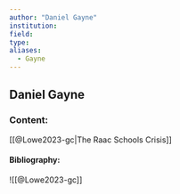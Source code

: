 ```yaml
---
author: "Daniel Gayne"
institution:
field:
type:
aliases:
  - Gayne
---
```


## Daniel Gayne

### Content:
[[@Lowe2023-gc|The Raac Schools Crisis]]

#### Bibliography:

![[@Lowe2023-gc]]